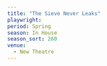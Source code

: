 ```yaml
---
title: "The Sieve Never Leaks"
playwright:
period: Spring
season: In House
season_sort: 260
venue:
  - New Theatre
---
```

